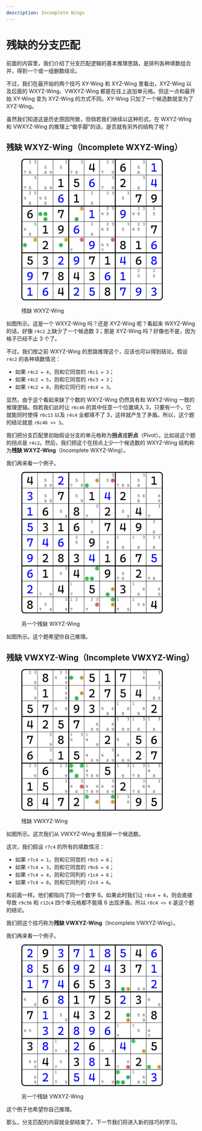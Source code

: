 ```yaml
---
description: Incomplete Wings
---
```


# 残缺的分支匹配

前面的内容里，我们介绍了分支匹配逻辑的基本推理思路，是排列各种填数组合并，得到一个或一组删数结论。

不过，我们在最开始的两个技巧 XY-Wing 和 XYZ-Wing 里看出，XYZ-Wing 以及后面的 WXYZ-Wing、VWXYZ-Wing 都是在往上追加单元格。但这一点和最开始 XY-Wing 变为 XYZ-Wing 的方式不同。XY-Wing 只加了一个候选数就变为了 XYZ-Wing。

虽然我们知道这是历史原因所致，但倘若我们继续以这种形式，在 WXYZ-WIng 和 VWXYZ-Wing 的推理上“做手脚”的话，是否就有另外的结构了呢？

## 残缺 WXYZ-Wing（Incomplete WXYZ-Wing） <a href="#incomplete-wxyz-wing" id="incomplete-wxyz-wing"></a>

<figure><img src="../../.gitbook/assets/image (22).png" alt="" width="375"><figcaption><p>残缺 WXYZ-Wing</p></figcaption></figure>

如图所示。这是一个 WXYZ-Wing 吗？还是 XYZ-Wing 呢？看起来 WXYZ-Wing 的话，好像 `r4c2` 上缺少了一个候选数 3；那是 XYZ-Wing 吗？好像也不是，因为格子已经不止 3 个了。

不过，我们按之前 WXYZ-Wing 的思路推理这个，应该也可以得到结论。假设 `r4c2` 的各种填数情况：

* 如果 `r4c2 = 4`，则和它同宫的 `r6c1 = 3`；
* 如果 `r4c2 = 5`，则和它同宫的 `r6c3 = 3`；
* 如果 `r4c2 = 8`，则和它同行的 `r4c4 = 3`。

显然，由于这个看起来缺了个数的 WXYZ-Wing 仍然具有和 WXYZ-Wing 一致的推理逻辑。倘若我们此时让 `r6c46` 的其中任意一个位置填入 3，只要有一个，它就能同时使得 `r6c13` 以及 `r4c4` 全都填不了 3，这样就产生了矛盾。所以，这个题的结论就是 `r6c46 <> 3`。

我们把分支匹配里初始假设分支的单元格称为**拐点**或**折点**（Pivot）。比如说这个题的拐点是 `r4c2`。然后，我们把这个在拐点上少一个候选数的 WXYZ-Wing 结构称为**残缺 WXYZ-Wing**（Incomplete WXYZ-Wing）。

我们再来看一个例子。

<figure><img src="../../.gitbook/assets/image (1) (1) (1) (1).png" alt="" width="375"><figcaption><p>另一个残缺 WXYZ-Wing</p></figcaption></figure>

如图所示。这个题希望你自己推理。

## 残缺 VWXYZ-Wing（Incomplete VWXYZ-Wing） <a href="#incomplete-vwxyz-wing" id="incomplete-vwxyz-wing"></a>

<figure><img src="../../.gitbook/assets/image (2) (1) (1) (1).png" alt="" width="375"><figcaption><p>残缺 VWXYZ-Wing</p></figcaption></figure>

如图所示。这次我们从 VWXYZ-Wing 里抠掉一个候选数。

这次，我们假设 `r7c4` 的所有的填数情况：

* 如果 `r7c4 = 1`，则和它同宫的 `r9c5 = 6`；
* 如果 `r7c4 = 3`，则和它同宫的 `r9c6 = 6`；
* 如果 `r7c4 = 4`，则和它同列的 `r1c4 = 6`；
* 如果 `r7c4 = 8`，则和它同列的 `r2c4 = 6`。

和前面一样。他们都指向了同一个数字 6。如果此时我们让 `r8c4 = 6`，则会直接导致 `r9c56` 和 `r12c4` 四个单元格都不能填 6 出现矛盾。所以 `r8c4 <> 6` 是这个题的结论。

我们把这个技巧称为**残缺 VWXYZ-Wing**（Incomplete VWXYZ-Wing）。

我们再来看一个例子。

<figure><img src="../../.gitbook/assets/image (3) (1) (1) (1).png" alt="" width="375"><figcaption><p>另一个残缺 VWXYZ-Wing</p></figcaption></figure>

这个例子也希望你自己推理。

那么，分支匹配的内容就全部结束了。下一节我们将进入新的技巧的学习。
